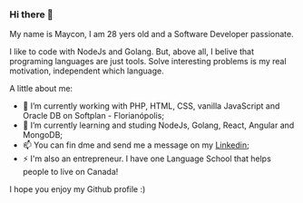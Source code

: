 ### Hi there 👋

My name is Maycon, I am 28 yers old and a Software Developer passionate.

I like to code with NodeJs and Golang. But, above all, I belive that programing languages are just tools. Solve interesting problems is my real motivation, independent which language.

A little about me:

- 🔭 I’m currently working with PHP, HTML, CSS, vanilla JavaScript and Oracle DB on Softplan - Florianópolis;
- 🌱 I’m currently learning and studing NodeJs, Golang, React, Angular and MongoDB;
- 📫 You can fin dme and send me a message on my [Linkedin](https://www.linkedin.com/in/maycon-de-souza-485114164/);  
- ⚡ I'm also an entrepreneur. I have one Language School that helps people to live on Canada!

I hope you enjoy my Github profile :)


